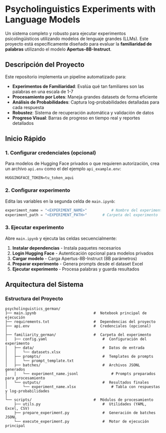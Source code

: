 
# Psycholinguistics Experiments with Language Models

Un sistema completo y robusto para ejecutar experimentos psicolingüísticos utilizando modelos de lenguaje grandes (LLMs). Este proyecto está específicamente diseñado para evaluar la **familiaridad de palabras** utilizando el modelo **Apertus-8B-Instruct**.

## Descripción del Proyecto

Este repositorio implementa un pipeline automatizado para:

- **Experimentos de Familiaridad**: Evalúa qué tan familiares son las palabras en una escala de 1-7
- **Procesamiento por Lotes**: Maneja grandes datasets de forma eficiente
- **Análisis de Probabilidades**: Captura log-probabilidades detalladas para cada respuesta
- **Robustez**: Sistema de recuperación automática y validación de datos
- **Progreso Visual**: Barras de progreso en tiempo real y reportes detallados

## Inicio Rápido

### 1. Configurar credenciales (opcional)

Para modelos de Hugging Face privados o que requieren autorización, crea un archivo `api.env` como el del ejemplo `api_example.env`:

```env
HUGGINGFACE_TOKEN=tu_token_aqui
```

### 2. Configurar experimento

Edita las variables en la segunda celda de `main.ipynb`:

```python
experiment_name = "<EXPERIMENT_NAME>"       	# Nombre del experimento
experiment_path = "<EXPERIMENT_PATH>"    	# Carpeta del experimento
```

### 3. Ejecutar experimento

Abre `main.ipynb` y ejecuta las celdas secuencialmente:

1. **Instalar dependencias** - Instala paquetes necesarios
2. **Login Hugging Face** - Autenticación opcional para modelos privados
3. **Cargar modelo** - Carga Apertus-8B-Instruct (8B parámetros)
4. **Preparar experimento** - Genera prompts desde el dataset Excel
5. **Ejecutar experimento** - Procesa palabras y guarda resultados

## Arquitectura del Sistema

### Estructura del Proyecto

```
psycholinguistics_german/
├── main.ipynb                      	#  Notebook principal de ejecución
├── requirements.txt                 	#  Dependencias del proyecto
├── api.env                         	#  Credenciales (opcional)
│
├── familiarity_german/              	#  Carpeta del experimento
│   ├── config.yaml                  		#  Configuración del experimento
│   ├── data/                        		#  Datos de entrada
│   │   └── datasets.xlsx
│   ├── prompts/                     		#  Templates de prompts
│   │   └── prompt_template.txt  
│   ├── batches/                     		#  Archivos JSONL generados
│   │   └── experiment_name.jsonl     			# Prompts preparados para procesamiento
│   └── outputs/                     		#  Resultados finales
│       └── experiment_name.xlsx      			# Tabla con respuestas y log-probabilidades
│
└── scripts/                         	#  Módulos de procesamiento
    ├── utils.py                     		#  Utilidades (YAML, Excel, CSV)
    ├── prepare_experiment.py        		#  Generación de batches JSONL
    └── execute_experiment.py         		#  Motor de ejecución principal
```
